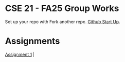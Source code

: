 # CSE 21 - FA25 Group Works

Set up your repo with Fork another repo. [Github Start Up](./doc/github_startup.md).

# Assignments

[Assignment 1](./hw/assignment1.md) | 
